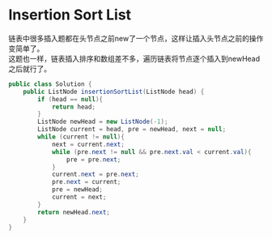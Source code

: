 # Insertion Sort List

链表中很多插入题都在头节点之前new了一个节点，这样让插入头节点之前的操作变简单了。  
这题也一样，链表插入排序和数组差不多，遍历链表将节点逐个插入到newHead之后就行了。  
``` Java
public class Solution {
    public ListNode insertionSortList(ListNode head) {
        if (head == null){
            return head;
        }
        ListNode newHead = new ListNode(-1);
        ListNode current = head, pre = newHead, next = null;
        while (current != null){
            next = current.next;
            while (pre.next != null && pre.next.val < current.val){
                pre = pre.next;
            }
            current.next = pre.next;
            pre.next = current;
            pre = newHead;
            current = next;
        }
        return newHead.next;
    }
}
```